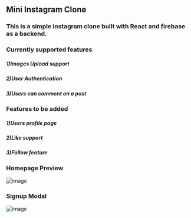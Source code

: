 ## Mini Instagram Clone
###  This is a simple instagram clone built with React and firebase as a backend.
### Currently supported features
##### 1)Images Upload support
##### 2)User Authentication
##### 3)Users can comment on a post
### Features to be added
##### 1)Users profile page
##### 2)Like support
##### 3)Follow feature
### Homepage Preview
![image](https://user-images.githubusercontent.com/83149058/144697364-6c6b5f61-f873-4636-bd4d-ec07b3a1f527.png)
### Signup Modal
![image](https://user-images.githubusercontent.com/83149058/144697421-33c80836-8afb-40de-9af8-4e6fd943e566.png)


